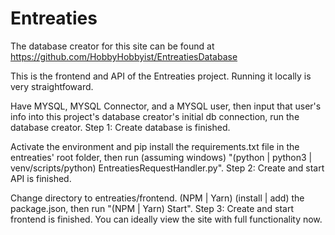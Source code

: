 # Entreaties
The database creator for this site can be found at https://github.com/HobbyHobbyist/EntreatiesDatabase

This is the frontend and API of the Entreaties project. Running it locally is very straightfoward.

Have MYSQL, MYSQL Connector, and a MYSQL user, then input that user's info into this project's database creator's initial db connection, run the database creator. Step 1: Create database is finished.

Activate the environment and pip install the requirements.txt file in the entreaties' root folder, then run (assuming windows) "(python | python3 | venv/scripts/python) EntreatiesRequestHandler.py". Step 2: Create and start API is finished.

Change directory to entreaties/frontend. (NPM | Yarn) (install | add) the package.json, then run "(NPM | Yarn) Start". Step 3: Create and start frontend is finished. You can ideally view the site with full functionality now.
